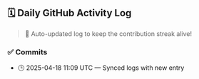 ## 🗓️ Daily GitHub Activity Log

> 🤖 Auto-updated log to keep the contribution streak alive!

### ✅ Commits

- 🕒 2025-04-18 11:09 UTC — Synced logs with new entry

